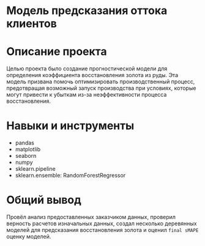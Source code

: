 # Модель предсказания оттока клиентов

# Описание проекта

Целью проекта было создание прогностической модели для определения коэффициента восстановления золота из руды. Эта модель призвана помочь оптимизировать производственный процесс, предотвращая возможный запуск производства при условиях, которые могут привести к убыткам из-за неэффективности процесса восстановления.


# Навыки и инструменты

- pandas
- matplotlib
- seaborn
- numpy
- sklearn.pipeline
- sklearn.ensemble: RandomForestRegressor


# Общий вывод

Провёл анализ предоставленных заказчиком данных, проверил верность расчетов изначальных данных, создал несколько деревянных моделей для предсказания восстановления золота и оценил `final sMAPE` оценку моделей.
